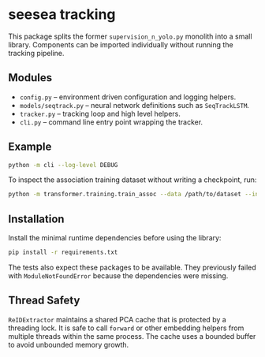# seesea tracking

This package splits the former `supervision_n_yolo.py` monolith into a small
library. Components can be imported individually without running the tracking
pipeline.

## Modules

- `config.py` – environment driven configuration and logging helpers.
- `models/seqtrack.py` – neural network definitions such as `SeqTrackLSTM`.
- `tracker.py` – tracking loop and high level helpers.
- `cli.py` – command line entry point wrapping the tracker.

## Example

```bash
python -m cli --log-level DEBUG
```

To inspect the association training dataset without writing a checkpoint, run:

```bash
python -m transformer.training.train_assoc --data /path/to/dataset --inspect
```

## Installation

Install the minimal runtime dependencies before using the library:

```bash
pip install -r requirements.txt
```

The tests also expect these packages to be available. They previously failed
with `ModuleNotFoundError` because the dependencies were missing.

## Thread Safety

`ReIDExtractor` maintains a shared PCA cache that is protected by a
threading lock. It is safe to call `forward` or other embedding helpers
from multiple threads within the same process. The cache uses a bounded
buffer to avoid unbounded memory growth.
